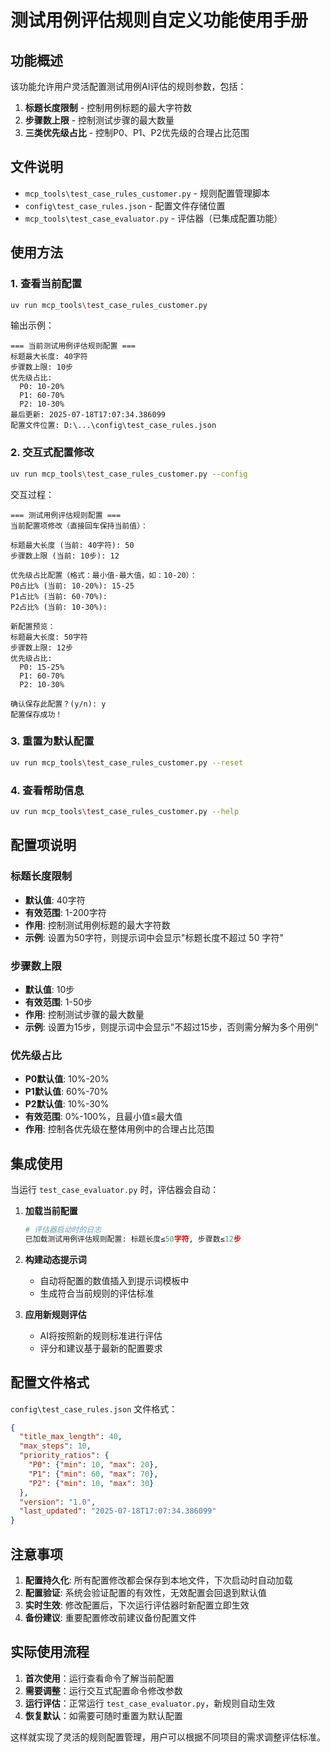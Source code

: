 # 测试用例评估规则自定义功能使用手册

## 功能概述

该功能允许用户灵活配置测试用例AI评估的规则参数，包括：

1. **标题长度限制** - 控制用例标题的最大字符数
2. **步骤数上限** - 控制测试步骤的最大数量
3. **三类优先级占比** - 控制P0、P1、P2优先级的合理占比范围

## 文件说明

- `mcp_tools\test_case_rules_customer.py` - 规则配置管理脚本
- `config\test_case_rules.json` - 配置文件存储位置
- `mcp_tools\test_case_evaluator.py` - 评估器（已集成配置功能）

## 使用方法

### 1. 查看当前配置

```bash
uv run mcp_tools\test_case_rules_customer.py
```

输出示例：

```text
=== 当前测试用例评估规则配置 ===
标题最大长度: 40字符
步骤数上限: 10步
优先级占比:
  P0: 10-20%
  P1: 60-70%
  P2: 10-30%
最后更新: 2025-07-18T17:07:34.386099
配置文件位置: D:\...\config\test_case_rules.json
```

### 2. 交互式配置修改

```bash
uv run mcp_tools\test_case_rules_customer.py --config
```

交互过程：

```text
=== 测试用例评估规则配置 ===
当前配置项修改（直接回车保持当前值）：

标题最大长度 (当前: 40字符): 50
步骤数上限 (当前: 10步): 12

优先级占比配置（格式：最小值-最大值，如：10-20）：
P0占比% (当前: 10-20%): 15-25
P1占比% (当前: 60-70%): 
P2占比% (当前: 10-30%): 

新配置预览：
标题最大长度: 50字符
步骤数上限: 12步
优先级占比:
  P0: 15-25%
  P1: 60-70%
  P2: 10-30%

确认保存此配置？(y/n): y
配置保存成功！
```

### 3. 重置为默认配置

```bash
uv run mcp_tools\test_case_rules_customer.py --reset
```

### 4. 查看帮助信息

```bash
uv run mcp_tools\test_case_rules_customer.py --help
```

## 配置项说明

### 标题长度限制

- **默认值**: 40字符
- **有效范围**: 1-200字符
- **作用**: 控制测试用例标题的最大字符数
- **示例**: 设置为50字符，则提示词中会显示"标题长度不超过 50 字符"

### 步骤数上限

- **默认值**: 10步
- **有效范围**: 1-50步
- **作用**: 控制测试步骤的最大数量
- **示例**: 设置为15步，则提示词中会显示"不超过15步，否则需分解为多个用例"

### 优先级占比

- **P0默认值**: 10%-20%
- **P1默认值**: 60%-70%
- **P2默认值**: 10%-30%
- **有效范围**: 0%-100%，且最小值≤最大值
- **作用**: 控制各优先级在整体用例中的合理占比范围

## 集成使用

当运行 `test_case_evaluator.py` 时，评估器会自动：

1. **加载当前配置**

   ```python
   # 评估器启动时的日志
   已加载测试用例评估规则配置: 标题长度≤50字符, 步骤数≤12步
   ```

2. **构建动态提示词**
   - 自动将配置的数值插入到提示词模板中
   - 生成符合当前规则的评估标准

3. **应用新规则评估**
   - AI将按照新的规则标准进行评估
   - 评分和建议基于最新的配置要求

## 配置文件格式

`config\test_case_rules.json` 文件格式：

```json
{
  "title_max_length": 40,
  "max_steps": 10,
  "priority_ratios": {
    "P0": {"min": 10, "max": 20},
    "P1": {"min": 60, "max": 70},
    "P2": {"min": 10, "max": 30}
  },
  "version": "1.0",
  "last_updated": "2025-07-18T17:07:34.386099"
}
```

## 注意事项

1. **配置持久化**: 所有配置修改都会保存到本地文件，下次启动时自动加载
2. **配置验证**: 系统会验证配置的有效性，无效配置会回退到默认值
3. **实时生效**: 修改配置后，下次运行评估器时新配置立即生效
4. **备份建议**: 重要配置修改前建议备份配置文件

## 实际使用流程

1. **首次使用**：运行查看命令了解当前配置
2. **需要调整**：运行交互式配置命令修改参数
3. **运行评估**：正常运行 `test_case_evaluator.py`，新规则自动生效
4. **恢复默认**：如需要可随时重置为默认配置

这样就实现了灵活的规则配置管理，用户可以根据不同项目的需求调整评估标准。
